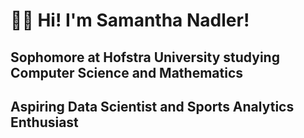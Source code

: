 # 👋🏻 Hi! I'm Samantha Nadler!

## Sophomore at Hofstra University studying Computer Science and Mathematics
## Aspiring Data Scientist and Sports Analytics Enthusiast


<!---
samanthanadler/samanthanadler is a ✨ special ✨ repository because its `README.md` (this file) appears on your GitHub profile.
You can click the Preview link to take a look at your changes.
--->
